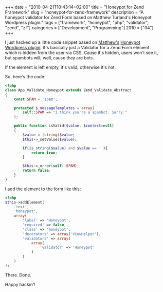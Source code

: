 +++
date = "2010-04-21T10:43:14+02:00"
title = "Honeypot for Zend Framework"
slug = "honeypot-for-zend-framework"
description = "A honeypot validator for Zend Form based on Matthew Turland's Honeypot Wordpress plugin."
tags = ["framework", "honeypot", "php", "validator", "zend", "zf"]
categories = ["Development", "Programming"]
2010 = ["04"]
+++

I just hacked up a little code snippet based on <a href="http://twitter.com/elazar">Matthew's</a> <a href="http://matthewturland.com/2010/01/01/im-a-honey-pot/">Honeypot Wordpress plugin</a>. It's basically just a Validator for a Zend Form element which is hidden from the user via CSS. Cause it's hidden, users won't see it, but spambots will, well, cause they are bots.

If the element is left empty, it's valid, otherwise it's not.

So, here's the code:

``` php
<?php
class App_Validate_Honeypot extends Zend_Validate_Abstract
{
    const SPAM = 'spam';

    protected $_messageTemplates = array(
        self::SPAM => "I think you're a spambot. Sorry."
    );

    public function isValid($value, $context=null)
    {
        $value = (string)$value;
        $this->_setValue($value);

        if(is_string($value) and $value == ''){
            return true;
        }

        $this->_error(self::SPAM);
        return false;
    }
}
```

I add the element to the form like this:

``` php
<?php
$this->addElement(
    'text',
    'honeypot',
    array(
        'label' => 'Honeypot',
        'required' => false,
        'class' => 'honeypot',
        'decorators' => array('ViewHelper'),
        'validators' => array(
            array(
                'validator' => 'Honeypot'
            )
        )
    )
);
```

There. Done.

Happy hackin'!
